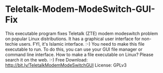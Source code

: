 # Teletalk-Modem-ModeSwitch-GUI-Fix

This executable program fixes Teletalk (ZTE) modem modeswitch problem on popular Linux distributions. It has a graphical user interface for non-techie users. FYI, it's Islamic interface. :-)
You need to make this file executable to run. To do this, you can use your GUI file manager or command line interface. How to make a file executable on Linux? Please search it on the web. :-)
Free Download: http://bit.ly/TeletalkModemModeSwitchGUI
License: GPLv3

